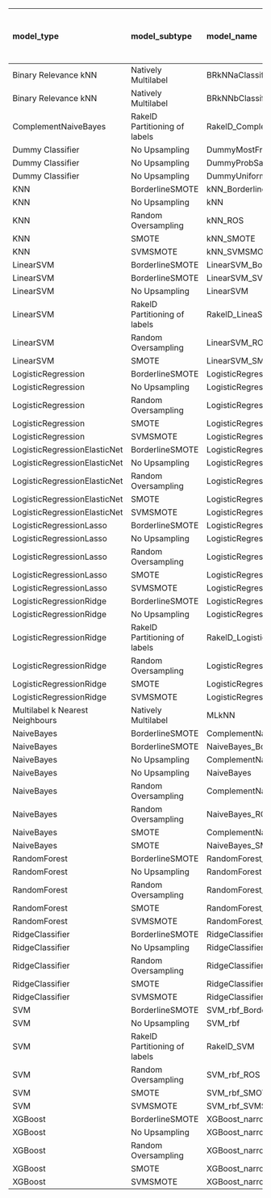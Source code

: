 | model_type                      | model_subtype                 | model_name                                   |   title |   title and first paragraph |   title and 5 sentences | title and 10 sentences   |   title and first sentence each paragraph |   raw text |
|:--------------------------------|:------------------------------|:---------------------------------------------|--------:|----------------------------:|------------------------:|:-------------------------|------------------------------------------:|-----------:|
| Binary Relevance kNN            | Natively Multilabel           | BRkNNaClassifier                             |   0.151 |                       0.297 |                   0.198 | 0.163                    |                                     0.128 |      0     |
| Binary Relevance kNN            | Natively Multilabel           | BRkNNbClassifier                             |   0.36  |                       0.448 |                   0.36  | 0.285                    |                                     0.326 |      0.174 |
| ComplementNaiveBayes            | RakelD Partitioning of labels | RakelD_ComplementNB                          |   0.448 |                       0.453 |                   0.413 | 0.436                    |                                     0.483 |      0.552 |
| Dummy Classifier                | No Upsampling                 | DummyMostFrequent                            |   0.25  |                       0.25  |                   0.25  | 0.250                    |                                     0.25  |      0.25  |
| Dummy Classifier                | No Upsampling                 | DummyProbSampling                            |   0.32  |                       0.343 |                   0.366 | 0.331                    |                                     0.302 |      0.355 |
| Dummy Classifier                | No Upsampling                 | DummyUniformSampling                         |   0.517 |                       0.5   |                   0.494 | 0.459                    |                                     0.529 |      0.523 |
| KNN                             | BorderlineSMOTE               | kNN_BorderlineSMOTE                          |   0.645 |                       0.767 |                   0.773 | 0.826                    |                                     0.692 |      0.657 |
| KNN                             | No Upsampling                 | kNN                                          |   0.285 |                       0.349 |                   0.302 | 0.297                    |                                     0.285 |      0.035 |
| KNN                             | Random Oversampling           | kNN_ROS                                      |   0.378 |                       0.541 |                   0.483 | 0.378                    |                                     0.424 |      0.099 |
| KNN                             | SMOTE                         | kNN_SMOTE                                    |   0.686 |                       0.791 |                   0.756 | **0.860**                |                                     0.767 |      0.756 |
| KNN                             | SVMSMOTE                      | kNN_SVMSMOTE                                 |   0     |                       0.756 |                   0.767 | 0                        |                                     0     |      0     |
| LinearSVM                       | BorderlineSMOTE               | LinearSVM_BorderlineSMOTE                    |   0.302 |                       0.331 |                   0.355 | 0.343                    |                                     0.419 |      0.442 |
| LinearSVM                       | BorderlineSMOTE               | LinearSVM_SVMSMOTE                           |   0     |                       0.331 |                   0.355 | 0                        |                                     0     |      0     |
| LinearSVM                       | No Upsampling                 | LinearSVM                                    |   0.302 |                       0.331 |                   0.355 | 0.343                    |                                     0.419 |      0.442 |
| LinearSVM                       | RakelD Partitioning of labels | RakelD_LineaSVM                              |   0.308 |                       0.337 |                   0.349 | 0.360                    |                                     0.43  |      0.401 |
| LinearSVM                       | Random Oversampling           | LinearSVM_ROS                                |   0.302 |                       0.331 |                   0.355 | 0.343                    |                                     0.419 |      0.442 |
| LinearSVM                       | SMOTE                         | LinearSVM_SMOTE                              |   0.302 |                       0.331 |                   0.355 | 0.343                    |                                     0.419 |      0.442 |
| LogisticRegression              | BorderlineSMOTE               | LogisticRegression_BorderlineSMOTE           |   0.302 |                       0.331 |                   0.36  | 0.355                    |                                     0.401 |      0.424 |
| LogisticRegression              | No Upsampling                 | LogisticRegression                           |   0.308 |                       0.337 |                   0.337 | 0.291                    |                                     0.43  |      0.43  |
| LogisticRegression              | Random Oversampling           | LogisticRegression_ROS                       |   0.302 |                       0.331 |                   0.355 | 0.372                    |                                     0.401 |      0.448 |
| LogisticRegression              | SMOTE                         | LogisticRegression_SMOTE                     |   0.302 |                       0.331 |                   0.355 | 0.366                    |                                     0.401 |      0.436 |
| LogisticRegression              | SVMSMOTE                      | LogisticRegression_SVMSMOTE                  |   0.302 |                       0.378 |                   0.378 | 0.331                    |                                     0.424 |      0.442 |
| LogisticRegressionElasticNet    | BorderlineSMOTE               | LogisticRegressionElasticNet_BorderlineSMOTE |   0.25  |                       0.36  |                   0.36  | 0.355                    |                                     0.424 |      0.488 |
| LogisticRegressionElasticNet    | No Upsampling                 | LogisticRegressionElasticNet                 |   0.25  |                       0.337 |                   0.349 | 0.360                    |                                     0.419 |      0.471 |
| LogisticRegressionElasticNet    | Random Oversampling           | LogisticRegressionElasticNet_ROS             |   0.25  |                       0.355 |                   0.366 | 0.366                    |                                     0.43  |      0.494 |
| LogisticRegressionElasticNet    | SMOTE                         | LogisticRegressionElasticNet_SMOTE           |   0.25  |                       0.355 |                   0.36  | 0.360                    |                                     0.424 |      0.488 |
| LogisticRegressionElasticNet    | SVMSMOTE                      | LogisticRegressionElasticNet_SVMSMOTE        |   0.25  |                       0.355 |                   0.39  | 0.355                    |                                     0.424 |      0.483 |
| LogisticRegressionLasso         | BorderlineSMOTE               | LogisticRegressionLasso_BorderlineSMOTE      |   0.134 |                       0.349 |                   0.36  | 0.343                    |                                     0.424 |      0.494 |
| LogisticRegressionLasso         | No Upsampling                 | LogisticRegressionLasso                      |   0.134 |                       0.349 |                   0.343 | 0.337                    |                                     0.407 |      0.459 |
| LogisticRegressionLasso         | Random Oversampling           | LogisticRegressionLasso_ROS                  |   0.14  |                       0.366 |                   0.355 | 0.343                    |                                     0.442 |      0.506 |
| LogisticRegressionLasso         | SMOTE                         | LogisticRegressionLasso_SMOTE                |   0.134 |                       0.355 |                   0.355 | 0.343                    |                                     0.43  |      0.506 |
| LogisticRegressionLasso         | SVMSMOTE                      | LogisticRegressionLasso_SVMSMOTE             |   0.145 |                       0.331 |                   0.384 | 0.331                    |                                     0.436 |      0.494 |
| LogisticRegressionRidge         | BorderlineSMOTE               | LogisticRegressionRidge_BorderlineSMOTE      |   0.302 |                       0.477 |                   0.459 | 0.407                    |                                     0.424 |      0.43  |
| LogisticRegressionRidge         | No Upsampling                 | LogisticRegressionRidge                      |   0.302 |                       0.453 |                   0.436 | 0.390                    |                                     0.413 |      0.424 |
| LogisticRegressionRidge         | RakelD Partitioning of labels | RakelD_LogisticRegression                    |   0.302 |                       0.471 |                   0.355 | 0.448                    |                                     0.39  |      0.378 |
| LogisticRegressionRidge         | Random Oversampling           | LogisticRegressionRidge_ROS                  |   0.308 |                       0.477 |                   0.448 | 0.413                    |                                     0.453 |      0.43  |
| LogisticRegressionRidge         | SMOTE                         | LogisticRegressionRidge_SMOTE                |   0.302 |                       0.471 |                   0.448 | 0.401                    |                                     0.43  |      0.43  |
| LogisticRegressionRidge         | SVMSMOTE                      | LogisticRegressionRidge_SVMSMOTE             |   0.349 |                       0.436 |                   0.43  | 0.401                    |                                     0.448 |      0.436 |
| Multilabel k Nearest Neighbours | Natively Multilabel           | MLkNN                                        |   0.459 |                       0.436 |                   0.459 | 0.390                    |                                     0.262 |      0.256 |
| NaiveBayes                      | BorderlineSMOTE               | ComplementNaiveBayes_BorderlineSMOTE         |   0.273 |                       0.552 |                   0.57  | 0.570                    |                                     0.651 |      0.68  |
| NaiveBayes                      | BorderlineSMOTE               | NaiveBayes_BorderlineSMOTE                   |   0.32  |                       0.523 |                   0.581 | 0.581                    |                                     0.645 |      0.692 |
| NaiveBayes                      | No Upsampling                 | ComplementNaiveBayes                         |   0.262 |                       0.442 |                   0.453 | 0.465                    |                                     0.517 |      0.494 |
| NaiveBayes                      | No Upsampling                 | NaiveBayes                                   |   0.215 |                       0.209 |                   0.262 | 0.297                    |                                     0.384 |      0.413 |
| NaiveBayes                      | Random Oversampling           | ComplementNaiveBayes_ROS                     |   0.314 |                       0.605 |                   0.581 | 0.599                    |                                     0.657 |      0.703 |
| NaiveBayes                      | Random Oversampling           | NaiveBayes_ROS                               |   0.273 |                       0.605 |                   0.599 | 0.593                    |                                     0.669 |      0.703 |
| NaiveBayes                      | SMOTE                         | ComplementNaiveBayes_SMOTE                   |   0.256 |                       0.552 |                   0.57  | 0.576                    |                                     0.645 |      0.698 |
| NaiveBayes                      | SMOTE                         | NaiveBayes_SMOTE                             |   0.285 |                       0.552 |                   0.547 | 0.581                    |                                     0.663 |      0.698 |
| RandomForest                    | BorderlineSMOTE               | RandomForest_BorderlineSMOTE                 |   0.273 |                       0.407 |                   0.326 | 0.384                    |                                     0.355 |      0.378 |
| RandomForest                    | No Upsampling                 | RandomForest                                 |   0.285 |                       0.483 |                   0.355 | 0.372                    |                                     0.349 |      0.372 |
| RandomForest                    | Random Oversampling           | RandomForest_ROS                             |   0.291 |                       0.576 |                   0.378 | 0.378                    |                                     0.378 |      0.372 |
| RandomForest                    | SMOTE                         | RandomForest_SMOTE                           |   0.267 |                       0.43  |                   0.32  | 0.378                    |                                     0.337 |      0.395 |
| RandomForest                    | SVMSMOTE                      | RandomForest_SVMSMOTE                        |   0.273 |                       0.459 |                   0.372 | 0.372                    |                                     0.39  |      0.401 |
| RidgeClassifier                 | BorderlineSMOTE               | RidgeClassifier_BorderlineSMOTE              |   0.302 |                       0.483 |                   0.448 | 0.419                    |                                     0.436 |      0.436 |
| RidgeClassifier                 | No Upsampling                 | RidgeClassifier                              |   0.302 |                       0.483 |                   0.448 | 0.419                    |                                     0.436 |      0.436 |
| RidgeClassifier                 | Random Oversampling           | RidgeClassifier_ROS                          |   0.302 |                       0.483 |                   0.448 | 0.419                    |                                     0.436 |      0.436 |
| RidgeClassifier                 | SMOTE                         | RidgeClassifier_SMOTE                        |   0.302 |                       0.483 |                   0.448 | 0.419                    |                                     0.436 |      0.436 |
| RidgeClassifier                 | SVMSMOTE                      | RidgeClassifier_SVMSMOTE                     |   0.343 |                       0.494 |                   0.424 | 0.413                    |                                     0.448 |      0.442 |
| SVM                             | BorderlineSMOTE               | SVM_rbf_BorderlineSMOTE                      |   0.355 |                       0.25  |                   0.233 | 0.250                    |                                     0.256 |      0.331 |
| SVM                             | No Upsampling                 | SVM_rbf                                      |   0.186 |                       0.174 |                   0.163 | 0.337                    |                                     0.372 |      0.506 |
| SVM                             | RakelD Partitioning of labels | RakelD_SVM                                   |   0.145 |                       0.14  |                   0.035 | 0.099                    |                                     0.151 |      0.302 |
| SVM                             | Random Oversampling           | SVM_rbf_ROS                                  |   0.198 |                       0.169 |                   0.314 | 0.436                    |                                     0.36  |      0.547 |
| SVM                             | SMOTE                         | SVM_rbf_SMOTE                                |   0.36  |                       0.244 |                   0.244 | 0.250                    |                                     0.25  |      0.32  |
| SVM                             | SVMSMOTE                      | SVM_rbf_SVMSMOTE                             |   0.483 |                       0.25  |                   0.25  | 0.244                    |                                     0.262 |      0.267 |
| XGBoost                         | BorderlineSMOTE               | XGBoost_narrow_BorderlineSMOTE               |   0.244 |                       0.547 |                   0.314 | 0.302                    |                                     0.39  |      0.43  |
| XGBoost                         | No Upsampling                 | XGBoost_narrow                               |   0.25  |                       0.587 |                   0.343 | 0.314                    |                                     0.401 |      0.419 |
| XGBoost                         | Random Oversampling           | XGBoost_narrow_ROS                           |   0.279 |                       0.669 |                   0.343 | 0.343                    |                                     0.395 |      0.453 |
| XGBoost                         | SMOTE                         | XGBoost_narrow_SMOTE                         |   0.256 |                       0.552 |                   0.308 | 0.285                    |                                     0.384 |      0.424 |
| XGBoost                         | SVMSMOTE                      | XGBoost_narrow_SVMSMOTE                      |   0.244 |                       0.552 |                   0.349 | 0.326                    |                                     0.355 |      0.401 |